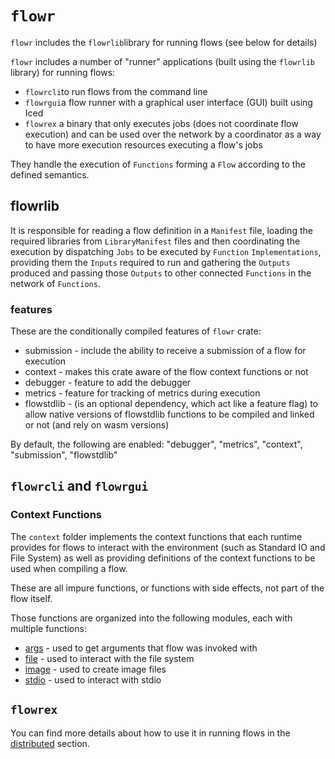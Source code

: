 # `flowr`

`flowr` includes the `flowrlib`library for running flows (see below for details)

`flowr` includes a number of "runner" applications (built using the `flowrlib` library) for running flows:
- `flowrcli`to run flows from the command line
- `flowrgui`a flow runner with a graphical user interface (GUI) built using Iced
- `flowrex` a binary that only executes jobs (does not coordinate flow execution) and can be used over the network 
  by a coordinator as a way to have more execution resources executing a flow's jobs

They handle the execution of `Functions` forming a `Flow` according to the defined semantics.

## flowrlib
It is responsible for reading a flow definition in a `Manifest` file, loading the required libraries
from `LibraryManifest` files and then coordinating the execution by dispatching `Jobs` to be executed
by `Function` `Implementations`, providing them the `Inputs` required to run and gathering the `Outputs` produced
and passing those `Outputs` to other connected `Functions` in the network of `Functions`.

### features
These are the conditionally compiled features of `flowr` crate:
- submission - include the ability to receive a submission of a flow for execution
- context - makes this crate aware of the flow context functions or not
- debugger - feature to add the debugger
- metrics - feature for tracking of metrics during execution
- flowstdlib - (is an optional dependency, which act like a feature flag) to allow native versions of flowstdlib
functions to be compiled and linked or not (and rely on wasm versions)

By default, the following are enabled: "debugger", "metrics", "context", "submission", "flowstdlib"

## `flowrcli` and `flowrgui`

### Context Functions
The `context` folder implements the context functions that each runtime provides for flows to interact with the 
environment (such as Standard IO and File System) as well as providing definitions of the context functions 
to be used when compiling a flow.

These are all impure functions, or functions with side effects, not part of the flow itself.

Those functions are organized into the following modules, each with multiple functions:
* [args](src/bin/flowrcli/context/args/args.md) - used to get arguments that flow was invoked with
* [file](src/bin/flowrcli/context/file/file.md) - used to interact with the file system
* [image](src/bin/flowrcli/context/image/image.md) - used to create image files
* [stdio](src/bin/flowrcli/context/stdio/stdio.md) - used to interact with stdio

## `flowrex`
You can find more details about how to use it in running flows in the [distributed](../book/running/distributed.md)
section.